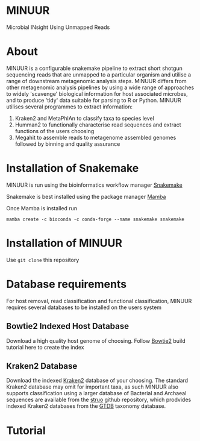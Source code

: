 # MINUUR
Microbial INsight Using Unmapped Reads

# About
MINUUR is a configurable snakemake pipeline to extract short shotgun sequencing reads that are unmapped to a particular organism and utilise a range of downstream metagenomic analysis steps. MINUUR differs from other metagenomic analysis pipelines by using a wide range of approaches to widely 'scavenge' biological information for host associated microbes, and to produce 'tidy' data suitable for parsing to R or Python. MINUUR utilises several programmes to extract information: 

1. Kraken2 and MetaPhlAn to classify taxa to species level
2. Humman2 to functionally characterise read sequences and extract functions of the users choosing
3. Megahit to assemble reads to metagenome assembled genomes followed by binning and quality assurance

# Installation of Snakemake
MINUUR is run using the bioinformatics workflow manager [Snakemake](https://snakemake.readthedocs.io/en/stable/index.html)

Snakemake is best installed using the package manager [Mamba](https://github.com/mamba-org/mamba)

Once Mamba is installed run 

`mamba create -c bioconda -c conda-forge --name snakemake snakemake`

# Installation of MINUUR
Use `git clone` this repository 

# Database requirements
For host removal, read classification and functional classification, MINUUR requires several databases to be installed on the users system

## Bowtie2 Indexed Host Database
Download a high quality host genome of choosing. Follow [Bowtie2](http://bowtie-bio.sourceforge.net/bowtie2/manual.shtml) build tutorial here to create the index

## Kraken2 Database
Download the indexed [Kraken2](https://benlangmead.github.io/aws-indexes/k2) database of your choosing. The standard Kraken2 database may omit for important taxa, as such MINUUR also supports classification using a larger database of Bacterial and Archaeal sequences are available from the [struo](https://github.com/leylabmpi/Struo) github repository, which prodvides indexed Kraken2 databases from the [GTDB](https://gtdb.ecogenomic.org/) taxonomy database. 


# Tutorial
